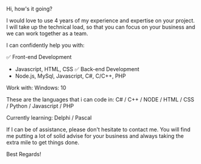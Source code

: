 Hi, how's it going? 

I would love to use 4 years of my experience and expertise on your project.
I will take up the technical load, so that you can focus on your business and we can work together as a team.

I can confidently help you with:

✅ Front-end Development
-  Javascript, HTML, CSS
✅ Back-end Development
- Node.js, MySql, Javascript, C#, C/C++, PHP

Work with: Windows: 10

These are the languages that i can code in: C# / C++ / NODE / HTML / CSS / Python / Javascript / PHP

Currently learning: Delphi / Pascal

If I can be of assistance, please don't hesitate to contact me. 
You will find me putting a lot of solid advise for your business and always taking the extra mile to get things done.

Best Regards!
